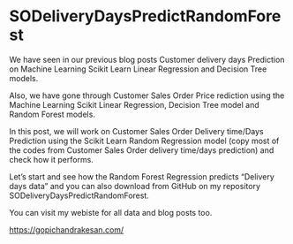 # SODeliveryDaysPredictRandomForest
We have seen in our previous blog posts Customer delivery days Prediction on Machine Learning Scikit Learn Linear Regression and Decision Tree models.

Also, we have gone through Customer Sales Order Price rediction using the Machine Learning Scikit Linear Regression, Decision Tree model and Random Forest models.

In this post, we will work on Customer Sales Order Delivery time/Days Prediction using the Scikit Learn Random Regression model (copy most of the codes from Customer Sales Order delivery time/days prediction) and check how it performs. 

Let’s start and see how the Random Forest Regression predicts “Delivery days data” and you can also download from GitHub on my repository SODeliveryDaysPredictRandomForest.

You can visit my webiste for all data and blog posts too.

https://gopichandrakesan.com/
